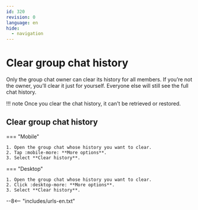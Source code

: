 ```yaml
---
id: 320
revision: 0
language: en
hide:
  - navigation
---
```


# Clear group chat history

Only the group chat owner can clear its history for all members. If you’re not the owner, you’ll clear it just for yourself. Everyone else will still see the full chat history.

!!! note
     Once you clear the chat history, it can't be retrieved or restored.

## Clear group chat history

=== "Mobile"

    1. Open the group chat whose history you want to clear.
    2. Tap :mobile-more: **More options**.
    3. Select **Clear history**.

=== "Desktop"

    1. Open the group chat whose history you want to clear.
    2. Click :desktop-more: **More options**.
    3. Select **Clear history**.

--8<-- "includes/urls-en.txt"

